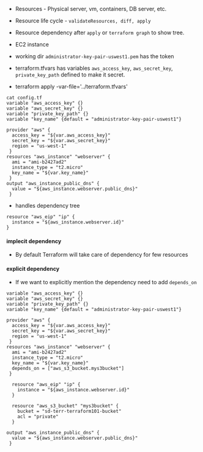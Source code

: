 - Resources - Physical server, vm, containers, DB server, etc.
- Resource life cycle - `validateResources, diff, apply`
- Resource dependency after `apply` or `terraform graph` to show tree.

- EC2 instance 
- working dir `administrator-key-pair-uswest1.pem` has the token 
- terraform.tfvars has variables `aws_access_key`, `aws_secret_key`, `private_key_path` defined to make it secret.
- terraform apply -var-file='../terraform.tfvars'

```
cat config.tf
variable "aws_access_key" {}
variable "aws_secret_key" {}
variable "private_key_path" {}
variable "key_name" {default = "administrator-key-pair-uswest1"}

provider "aws" {
  access_key = "${var.aws_access_key}"
  secret_key = "${var.aws_secret_key}"
  region = "us-west-1"
 }
resources "aws_instance" "webserver" {
  ami = "ami-b2427ad2"
  instance_type = "t2.micro"
  key_name = "${var.key_name}"
 }
output "aws_instance_public_dns" {
  value = "${aws_instance.webserver.public_dns}"
 }
```

- handles dependency tree 
```
resource "aws_eip" "ip" {
  instance = "${aws_instance.webserver.id}"
}  
```
#### implecit dependency
- By default Terraform will take care of dependency for few resources
#### explicit dependency
- If we want to explicitly mention the dependency need to add `depends_on`

```
variable "aws_access_key" {}
variable "aws_secret_key" {}
variable "private_key_path" {}
variable "key_name" {default = "administrator-key-pair-uswest1"}

provider "aws" {
  access_key = "${var.aws_access_key}"
  secret_key = "${var.aws_secret_key}"
  region = "us-west-1"
 }
resources "aws_instance" "webserver" {
  ami = "ami-b2427ad2"
  instance_type = "t2.micro"
  key_name = "${var.key_name}"
  depends_on = ["aws_s3_bucket.mys3bucket"]
 }
 
  resource "aws_eip" "ip" {
    instance = "${aws_instance.webserver.id}"
  } 
  
  resource "aws_s3_bucket" "mys3bucket" {
    bucket = "sd-terr-terraform101-bucket"
    acl = "private"
  }

output "aws_instance_public_dns" {
  value = "${aws_instance.webserver.public_dns}"
 }
```
